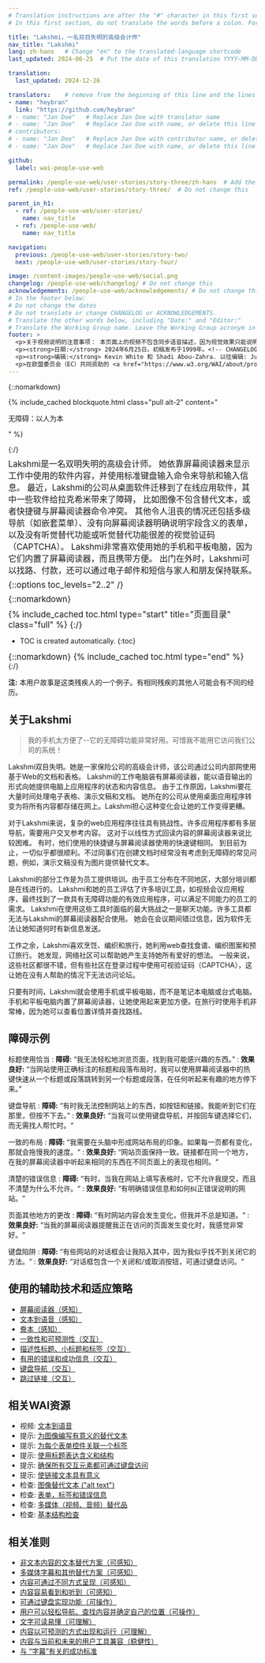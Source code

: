 ```yaml
---
# Translation instructions are after the "#" character in this first section. They are comments that do not show up in the web page. You do not need to translate the instructions after #.
# In this first section, do not translate the words before a colon. For example, do not translate "title:". Do translate the text after "title:".

title: "Lakshmi，一名双目失明的高级会计师"
nav_title: "Lakshmi"
lang: zh-hans   # Change "en" to the translated-language shortcode
last_updated: 2024-06-25  # Put the date of this translation YYYY-MM-DD (with month in the middle)

translation:
  last_updated: 2024-12-26

translators:    # remove from the beginning of this line and the lines below: "# " (the hash sign and the space)
- name: "heybran"
  link: "https://github.com/heybran"
# - name: "Jan Doe"   # Replace Jan Doe with translator name
# - name: "Jan Doe"   # Replace Jan Doe with name, or delete this line if not multiple translators
# contributors:
# - name: "Jan Doe"   # Replace Jan Doe with contributor name, or delete this line if none
# - name: "Jan Doe"   # Replace Jan Doe with name, or delete this line if not multiple contributors

github:
  label: wai-people-use-web

permalink: /people-use-web/user-stories/story-three/zh-hans  # Add the language shortcode to the end, with no slash at the end. For example /path/to/file/fr
ref: /people-use-web/user-stories/story-three/  # Do not change this

parent_in_h1:
  - ref: /people-use-web/user-stories/
    name: nav_title
  - ref: /people-use-web/
    name: nav_title

navigation:
  previous: /people-use-web/user-stories/story-two/
  next: /people-use-web/user-stories/story-four/

image: /content-images/people-use-web/social.png
changelog: /people-use-web/changelog/ # Do not change this
acknowledgements: /people-use-web/acknowledgements/ # Do not change this
# In the footer below:
# Do not change the dates
# Do not translate or change CHANGELOG or ACKNOWLEDGEMENTS.
# Translate the other words below, including "Date:" and "Editor:"
# Translate the Working Group name. Leave the Working Group acronym in English.
footer: >
  <p>关于视频说明的注意事项： 本页面上的视频不包含同步语音描述，因为视觉效果只能说明音频，而不能提供其他信息。在这种情况下，音频描述对大多数人（包括无法看到视觉效果的人）来说，与其说是有用的，不如说是分散注意力的。视觉信息的描述可在带视觉描述的文本（“描述性誊本”）中找到。</p>
  <p><strong>日期:</strong> 2024年6月25日。初稿发布于1999年。<!-- CHANGELOG.--></p>
  <p><strong>编辑:</strong> Kevin White 和 Shadi Abou-Zahra. 以往编辑: Judy Brewer 和 Norah Sinclair. 贡献者: Brent Bakken, Jade Matos Carew, Jayne Schurick, Michele Williams, 和 ACKNOWLEDGEMENTS 中所列出的其他人员。</p>
  <p>在欧盟委员会（EC）共同资助的 <a href="https://www.w3.org/WAI/about/projects/wai-guide/">WAI-Guide 项目</a> 和 <a href="https://www.w3.org/WAI/WAI-AGE/">WAI-AGE 项目</a> 的支持下，由教育及外联工作组 (<a href="https//www.w3.org/WAI/EO/">EOWG</a>) 开发。</p>
---
```


{::nomarkdown}

<style>
  #introduction p {
    font-size:120%;
    margin: 0.5em 0 0 0;
  }
  #introduction .box-i {
  }
  #introduction nav {
    border: 0;
    margin-top: 0;
  }
  #introduction nav header {
    padding: 8px 16px;
  }
  #introduction .video-card {
    margin: 1em;
    float: none !important;
    max-width: inherit !important;
    min-width: 45% !important;
  }
  #introduction .video-card p {
    font-size: 90%;
    margin: 0;
  }
  #introduction .video-card p:first-child {
    height: 190px;
  }
  #introduction img.video {
    border-radius: 5px;
    width: 300px;
    max-width: 300px;
  }
  #introduction .video-card .play-button {
    position: relative;
    top: -55px;
    left: -185px;
    width: 60px;
    height: 60px;
  }
  @media all and (min-width: 576px) {
    #introduction .box-i {
      display: flex;
      flex: 0 1;
    }
    #introduction .video-card .play-button {
      position: relative;
      top: -120px;
      left: 120px;
      width: 60px;
      height: 60px;
    }
  }
</style>

{% include_cached blockquote.html class="pull alt-2" content="<p>无障碍：以人为本</p>" %}

<aside id="introduction" class="box"><div class="box-i">
  <div>
{:/}

Lakshmi是一名双明失明的高级会计师。
她依靠屏幕阅读器来显示工作中使用的软件内容，并使用标准键盘输入命令来导航和输入信息。
最近，Lakshmi的公司从桌面软件迁移到了在线应用软件，其中一些软件给拉克希米带来了障碍，
比如图像不包含替代文本，或者快捷键与屏幕阅读器命令冲突。
其他令人沮丧的情况还包括多级导航（如嵌套菜单）、没有向屏幕阅读器明确说明字段含义的表单，
以及没有听觉替代功能或听觉替代功能很差的视觉验证码（CAPTCHA）。
Lakshmi非常喜欢使用她的手机和平板电脑，因为它们内置了屏幕阅读器，而且携带方便。
出门在外时，Lakshmi可以找路、付款，还可以通过电子邮件和短信与家人和朋友保持联系。

{::options toc_levels="2..2" /}

{::nomarkdown}
  </div>
  
</div>

{% include_cached toc.html type="start" title="页面目录" class="full" %}
{:/}

-   TOC is created automatically.
{:toc}

{::nomarkdown}
{% include_cached toc.html type="end" %}
    
</aside>
{:/}

**注:** 本用户故事是这类残疾人的一个例子。有相同残疾的其他人可能会有不同的经历。

## 关于Lakshmi

> 我的手机太方便了--它的无障碍功能非常好用。可惜我不能用它访问我们公司的系统！

Lakshmi双目失明。她是一家保险公司的高级会计师，该公司通过公司内部网使用基于Web的文档和表格。
Lakshmi的工作电脑装有屏幕阅读器，能以语音输出的形式向她提供电脑上应用程序的状态和内容信息。
由于工作原因，Lakshmi要花大量时间处理电子表格、演示文稿和文档。
她所在的公司从使用桌面应用程序转变为将所有内容都存储在网上。Lakshmi担心这种变化会让她的工作变得更糟。

对于Lakshmi来说，复杂的web应用程序往往具有挑战性。许多应用程序都有多层导航，需要用户交叉参考内容。
这对于以线性方式回读内容的屏幕阅读器来说比较困难。
有时，他们使用的快捷键与屏幕阅读器使用的快速键相同。
到目前为止，一切似乎都很顺利。不过同事们在创建文档时经常没有考虑到无障碍的常见问题，例如，演示文稿没有为图片提供替代文本。

Lakshmi的部分工作是为员工提供培训。由于员工分布在不同地区，大部分培训都是在线进行的。
Lakshmi和她的员工评估了许多培训工具，如视频会议应用程序，最终找到了一款具有无障碍功能的有效应用程序，可以满足不同能力的员工的需求。
Lakshmi在使用这些工具时面临的最大挑战之一是聊天功能。许多工具都无法与Lakshmi的屏幕阅读器配合使用。
她会在会议期间错过信息，因为软件无法让她知道何时有新信息发送。

工作之余，Lakshmi喜欢烹饪、编织和旅行，她利用web查找食谱、编织图案和预订旅行。
她发现，网络社区可以帮助她产生支持她所有爱好的想法。
一般来说，这些社区都很不错，但有些社区在登录过程中使用可视验证码（CAPTCHA），这让她在没有人帮助的情况下无法访问论坛。

只要有时间，Lakshmi就会使用手机或平板电脑，而不是笔记本电脑或台式电脑。
手机和平板电脑内置了屏幕阅读器，让她使用起来更加方便。在旅行时使用手机非常棒，因为她可以查看位置详情并查找路线。

## 障碍示例

标题使用恰当
: **障碍:** “我无法轻松地浏览页面，找到我可能感兴趣的东西。”
: **效果良好:** “当网站使用正确标注的标题和段落布局时，我可以使用屏幕阅读器中的热键快速从一个标题或段落跳转到另一个标题或段落，在任何听起来有趣的地方停下来。”

键盘导航
: **障碍:** “有时我无法控制网站上的东西，如按钮和链接。我能听到它们在那里，但按不下去。”
: **效果良好:** “当我可以使用键盘导航，并按回车键选择它们，而无需找人帮忙时。“

一致的布局
: **障碍:** “我需要在头脑中形成网站布局的印象。如果每一页都有变化，那就会拖慢我的速度。“
: **效果良好:** “网站页面保持一致。链接都在同一个地方，在我的屏幕阅读器中听起来相同的东西在不同页面上的表现也相同。“

清楚的错误信息
: **障碍:** “有时，当我在网站上填写表格时，它不允许我提交，而且不清楚为什么不允许。“
: **效果良好:** “有明确错误信息和如何纠正错误说明的网站。“

页面其他地方的更改
: **障碍:** “有时网站内容会发生变化，但我并不总是知道。“
: **效果良好:** “当我的屏幕阅读器提醒我正在访问的页面发生变化时，我感觉非常好。“

键盘陷阱
: **障碍:** “有些网站的对话框会让我陷入其中，因为我似乎找不到关闭它的方法。“
: **效果良好:** “对话框包含一个关闭和/或取消按钮，可通过键盘访问。“

## 使用的辅助技术和适应策略

* [屏幕阅读器（感知）](/people-use-web/tools-techniques/perception/#sr)
* [文本到语音（感知）](/people-use-web/tools-techniques/perception/#tts)
* [誊本（感知）](/people-use-web/tools-techniques/perception/#transcripts)
* [一致性和可预测性（交互）](/people-use-web/tools-techniques/navigation/#consistency)
* [描述性标题、小标题和标签（交互）](/people-use-web/tools-techniques/navigation/#labels)
* [有用的错误和成功信息（交互）](/people-use-web/tools-techniques/navigation/#messages)
* [键盘导航（交互）](/people-use-web/tools-techniques/navigation/#keyboard)
* [跳过链接（交互）](/people-use-web/tools-techniques/navigation/#skip)

## 相关WAI资源

* 视频: [文本到语音](/perspective-videos/speech/)
* 提示: [为图像编写有意义的替代文本](/tips/writing/#write-meaningful-text-alternatives-for-images)
* 提示: [为每个表单控件关联一个标签](/tips/developing/#associate-a-label-with-every-form-control)
* 提示: [使用标题表达含义和结构](/tips/writing/#use-headings-to-convey-meaning-and-structure)
* 提示: [确保所有交互元素都可通过键盘访问](/tips/developing/#ensure-that-all-interactive-elements-are-keyboard-accessible)
* 提示: [使链接文本具有意义](/tips/writing/#make-link-text-meaningful)
* 检查: [图像替代文本 ("alt text")](/test-evaluate/preliminary/#images)
* 检查: [表单，标签和错误信息](/test-evaluate/preliminary/#forms)
* 检查: [多媒体（视频、音频）替代品](/test-evaluate/preliminary/#media)
* 检查: [基本结构检查](/test-evaluate/preliminary/#structure)

## 相关准则

* [非文本内容的文本替代方案（可感知）](/fundamentals/accessibility-principles/#alternatives)
* [多媒体字幕和其他替代方案（可感知）](/fundamentals/accessibility-principles/#captions)
* [内容可通过不同方式呈现（可感知）](/fundamentals/accessibility-principles/#adaptable)
* [内容容易看到和听到（可感知）](/fundamentals/accessibility-principles/#distinguishable)
* [可通过键盘实现功能（可操作）](/fundamentals/accessibility-principles/#keyboard)
* [用户可以轻松导航、查找内容并确定自己的位置（可操作）](/fundamentals/accessibility-principles/#navigable)
* [文字可读易懂（可理解）](/fundamentals/accessibility-principles/#readable)
* [内容以可预测的方式出现和运行（可理解）](/fundamentals/accessibility-principles/#predictable)
* [内容与当前和未来的用户工具兼容（稳健性）](/fundamentals/accessibility-principles/#compatible)
* [与 “字幕”有关的成功标准](https://www.w3.org/WAI/WCAG21/quickref/?tags=captions)
